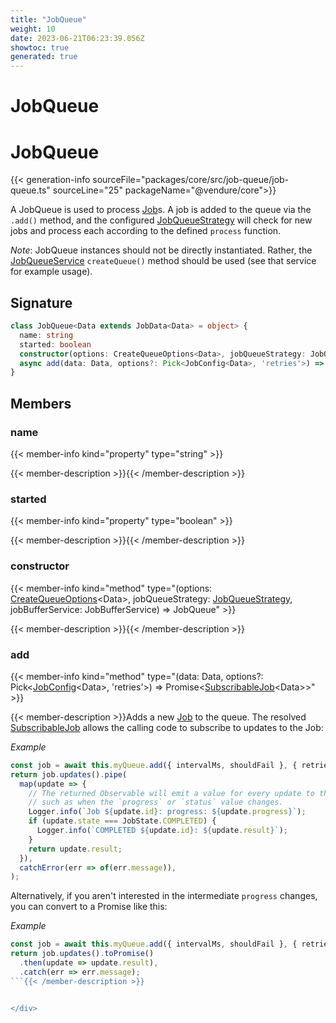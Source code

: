 ```yaml
---
title: "JobQueue"
weight: 10
date: 2023-06-21T06:23:39.056Z
showtoc: true
generated: true
---
```

<!-- This file was generated from the Vendure source. Do not modify. Instead, re-run the "docs:build" script -->

# JobQueue
<div class="symbol">


# JobQueue

{{< generation-info sourceFile="packages/core/src/job-queue/job-queue.ts" sourceLine="25" packageName="@vendure/core">}}

A JobQueue is used to process <a href='/typescript-api/job-queue/job#job'>Job</a>s. A job is added to the queue via the
`.add()` method, and the configured <a href='/typescript-api/job-queue/job-queue-strategy#jobqueuestrategy'>JobQueueStrategy</a> will check for new jobs and process each
according to the defined `process` function.

*Note*: JobQueue instances should not be directly instantiated. Rather, the
<a href='/typescript-api/job-queue/job-queue-service#jobqueueservice'>JobQueueService</a> `createQueue()` method should be used (see that service
for example usage).

## Signature

```TypeScript
class JobQueue<Data extends JobData<Data> = object> {
  name: string
  started: boolean
  constructor(options: CreateQueueOptions<Data>, jobQueueStrategy: JobQueueStrategy, jobBufferService: JobBufferService)
  async add(data: Data, options?: Pick<JobConfig<Data>, 'retries'>) => Promise<SubscribableJob<Data>>;
}
```
## Members

### name

{{< member-info kind="property" type="string"  >}}

{{< member-description >}}{{< /member-description >}}

### started

{{< member-info kind="property" type="boolean"  >}}

{{< member-description >}}{{< /member-description >}}

### constructor

{{< member-info kind="method" type="(options: <a href='/typescript-api/job-queue/types#createqueueoptions'>CreateQueueOptions</a>&#60;Data&#62;, jobQueueStrategy: <a href='/typescript-api/job-queue/job-queue-strategy#jobqueuestrategy'>JobQueueStrategy</a>, jobBufferService: JobBufferService) => JobQueue"  >}}

{{< member-description >}}{{< /member-description >}}

### add

{{< member-info kind="method" type="(data: Data, options?: Pick&#60;<a href='/typescript-api/job-queue/types#jobconfig'>JobConfig</a>&#60;Data&#62;, 'retries'&#62;) => Promise&#60;<a href='/typescript-api/job-queue/subscribable-job#subscribablejob'>SubscribableJob</a>&#60;Data&#62;&#62;"  >}}

{{< member-description >}}Adds a new <a href='/typescript-api/job-queue/job#job'>Job</a> to the queue. The resolved <a href='/typescript-api/job-queue/subscribable-job#subscribablejob'>SubscribableJob</a> allows the
calling code to subscribe to updates to the Job:

*Example*

```TypeScript
const job = await this.myQueue.add({ intervalMs, shouldFail }, { retries: 2 });
return job.updates().pipe(
  map(update => {
    // The returned Observable will emit a value for every update to the job
    // such as when the `progress` or `status` value changes.
    Logger.info(`Job ${update.id}: progress: ${update.progress}`);
    if (update.state === JobState.COMPLETED) {
      Logger.info(`COMPLETED ${update.id}: ${update.result}`);
    }
    return update.result;
  }),
  catchError(err => of(err.message)),
);
```

Alternatively, if you aren't interested in the intermediate
`progress` changes, you can convert to a Promise like this:

*Example*

```TypeScript
const job = await this.myQueue.add({ intervalMs, shouldFail }, { retries: 2 });
return job.updates().toPromise()
  .then(update => update.result),
  .catch(err => err.message);
```{{< /member-description >}}


</div>
